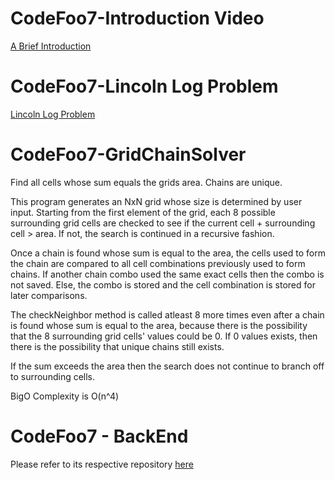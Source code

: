 # CodeFoo7-Introduction Video
<a href="https://www.youtube.com/watch?v=xI2GDiLRjyA">A Brief Introduction</a>

# CodeFoo7-Lincoln Log Problem
<a href="https://www.youtube.com/watch?v=CIfKVJgA_pc&t=1s">Lincoln Log Problem</a>

# CodeFoo7-GridChainSolver
Find all cells whose sum equals the grids area. Chains are unique.

This program generates an NxN grid whose size is determined by user input. Starting from the first element of the grid, each 8 possible surrounding grid cells are checked to see if the current cell + surrounding cell > area. If not, the search is continued in a recursive fashion.

Once a chain is found whose sum is equal to the area, the cells used to form the chain are compared to all cell combinations previously used to form chains. If another chain combo used the same exact cells then the combo is not saved. Else, the combo is stored and the cell combination is stored for later comparisons.

The checkNeighbor method is called atleast 8 more times even after a chain is found whose sum is equal to the area, because there is the possibility that the 8 surrounding grid cells' values could be 0. If 0 values exists, then there is the possibility that unique chains still exists.

If the sum exceeds the area then the search does not continue to branch off to surrounding cells.

BigO Complexity is O(n^4)

# CodeFoo7 - BackEnd
Please refer to its respective repository <a href="https://github.com/JBallew92/CodeFoo7-BackEnd">here</a>
